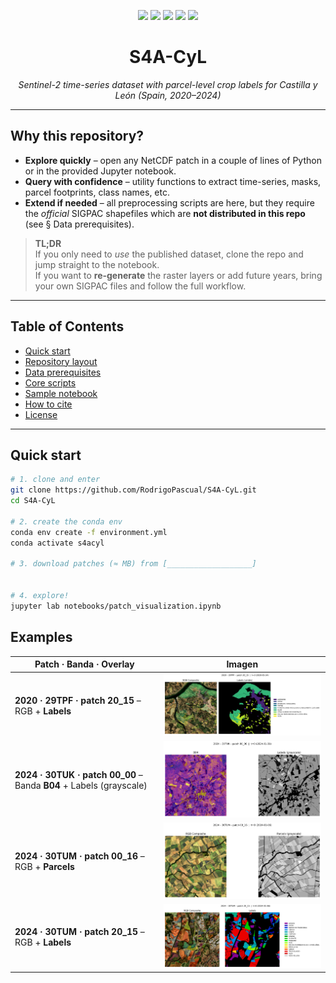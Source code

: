 <!-- --------------------------------------------------------------------- -->
<!--                S4A-CyL – Sentinel-2 for Agriculture                   -->
<!-- --------------------------------------------------------------------- -->
<p align="center">
  <img src="https://img.shields.io/github/last-commit/RodrigoPascual/S4A-CyL?style=flat-square">
  <img src="https://img.shields.io/github/languages/top/RodrigoPascual/S4A-CyL?style=flat-square">
  <img src="https://img.shields.io/badge/python-3.10%2B-blue?style=flat-square">
  <img src="https://img.shields.io/badge/data-CC%20BY%204.0-green?style=flat-square">
  <a href="https://doi.org/10.5281/zenodo.XXXXXXX"><img src="https://img.shields.io/badge/dataset-Zenodo-orange?style=flat-square"></a>
</p>

<h1 align="center">S4A-CyL</h1>
<p align="center"><em>Sentinel-2 time-series dataset with parcel-level crop labels for Castilla y León (Spain, 2020–2024)</em></p>

---

## Why this repository?

* **Explore quickly** – open any NetCDF patch in a couple of lines of Python or in the provided Jupyter notebook.  
* **Query with confidence** – utility functions to extract time-series, masks, parcel footprints, class names, etc.  
* **Extend if needed** – all preprocessing scripts are here, but they require the *official* SIGPAC shapefiles which are **not distributed in this repo** (see § Data prerequisites).

> **TL;DR**    
> If you only need to *use* the published dataset, clone the repo and jump straight to the notebook.  
> If you want to **re-generate** the raster layers or add future years, bring your own SIGPAC files and follow the full workflow.

---

## Table of Contents
- [Quick start](#quick-start)
- [Repository layout](#repository-layout)
- [Data prerequisites](#data-prerequisites)
- [Core scripts](#core-scripts)
- [Sample notebook](#sample-notebook)
- [How to cite](#how-to-cite)
- [License](#license)

---

## Quick start

```bash
# 1. clone and enter
git clone https://github.com/RodrigoPascual/S4A-CyL.git
cd S4A-CyL

# 2. create the conda env
conda env create -f environment.yml
conda activate s4acyl

# 3. download patches (≈ MB) from [___________________]


# 4. explore!
jupyter lab notebooks/patch_visualization.ipynb
```


## Examples

| Patch · Banda · Overlay | Imagen |
|-------------------------|--------|
| **2020 · 29TPF · patch 20_15**  – RGB + **Labels** | <img src="Examples/patch_view_2020-29TPF-20_15_band-RGB Composite_t-3.png" width="520"/> |
| **2024 · 30TUK · patch 00_00** – Banda **B04** + Labels (grayscale) | <img src="Examples/patch_view_2024-30TUK-00_00_band-B04_t-0.png" width="520"/> |
| **2024 · 30TUM · patch 00_16** – RGB + **Parcels** | <img src="Examples/patch_view_2024-30TUM-00_16_band-RGB Composite_t-0.png" width="520"/> |
| **2024 · 30TUM · patch 20_15** – RGB + **Labels** | <img src="Examples/patch_view_2024-30TUM-20_15_band-RGB Composite_t-0.png" width="520"/> |


